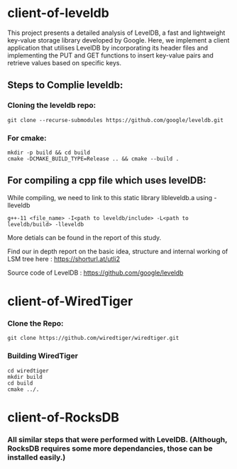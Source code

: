 # client-of-leveldb

This project presents a detailed analysis of LevelDB, a fast and lightweight key-value storage library developed by Google. Here, we implement a client application that utilises LevelDB by incorporating its header files and implementing the PUT and GET functions to insert key-value pairs and retrieve values based on specific keys.

## Steps to Complie leveldb:

### Cloning the leveldb repo:
```
git clone --recurse-submodules https://github.com/google/leveldb.git
```

### For cmake:
```
mkdir -p build && cd build
cmake -DCMAKE_BUILD_TYPE=Release .. && cmake --build .
```

## For compiling a cpp file which uses levelDB:
While compiling, we need to link to this static library libleveldb.a using -lleveldb
```
g++-11 <file_name> -I<path to leveldb/include> -L<path to leveldb/build> -lleveldb
```
More detials can be found in the report of this study.

Find our in depth report on the basic idea, structure and internal working of LSM tree here : https://shorturl.at/utli2

Source code of LevelDB : https://github.com/google/leveldb


# client-of-WiredTiger

### Clone the Repo:
```
git clone https://github.com/wiredtiger/wiredtiger.git
```

### Building WiredTiger
```
cd wiredtiger
mkdir build
cd build
cmake ../.
```


# client-of-RocksDB

### All similar steps that were performed with LevelDB. (Although, RocksDB requires some more dependancies, those can be installed easily.)


